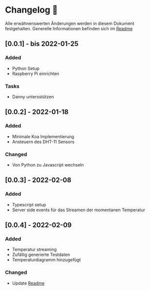 # Changelog 📝

Alle erwähnenswerten Änderungen werden in diesem Dokument festgehalten. Generelle Informationen befinden sich im [Readme](./README.md)

## [0.0.1] - bis 2022-01-25

### Added

* Python Setup
* Raspberry Pi einrichten

### Tasks

* Danny untersstützen

## [0.0.2] - 2022-01-18

### Added

* Minimale Koa Implementierung
* Ansteuern des DHT-11 Sensors

### Changed

* Von Python zu Javascript wechseln

## [0.0.3] - 2022-02-08

### Added

* Typescript setup
* Server side events für das Streamen der momentanen Temperatur

## [0.0.4] - 2022-02-09

### Added

* Temperatur streaming
* Zufällig generierte Testdaten
* Temperaturdiagramm hinzugefügt

### Changed

* Update [Readme](./README.md)
